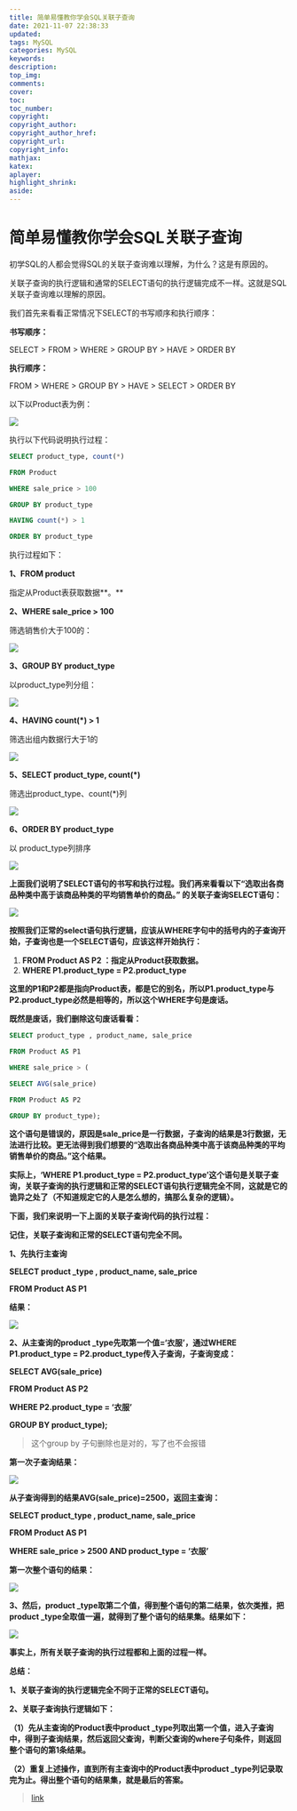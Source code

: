 ```yaml
---
title: 简单易懂教你学会SQL关联子查询
date: 2021-11-07 22:38:33
updated:
tags: MySQL
categories: MySQL
keywords: 
description:
top_img:
comments:
cover:
toc:
toc_number:
copyright:
copyright_author:
copyright_author_href:
copyright_url:
copyright_info:
mathjax:
katex:
aplayer:
highlight_shrink:
aside:
---
```


# 简单易懂教你学会SQL关联子查询

初学SQL的人都会觉得SQL的关联子查询难以理解，为什么？这是有原因的。

关联子查询的执行逻辑和通常的SELECT语句的执行逻辑完成不一样。这就是SQL关联子查询难以理解的原因。

我们首先来看看正常情况下SELECT的书写顺序和执行顺序：

**书写顺序：**

SELECT > FROM > WHERE > GROUP BY > HAVE > ORDER BY

**执行顺序：**

FROM > WHERE > GROUP BY > HAVE > SELECT > ORDER BY

以下以Product表为例：

![](https://cdn.jsdelivr.net/gh/mbfjllybl/pictures-bed/202111080004369.png)

执行以下代码说明执行过程：

```sql
SELECT product_type, count(*)

FROM Product

WHERE sale_price > 100

GROUP BY product_type

HAVING count(*) > 1

ORDER BY product_type
```

执行过程如下：

**1、FROM product**

指定从Product表获取数据**。**

**2、WHERE sale_price > 100**

筛选销售价大于100的：

![](https://cdn.jsdelivr.net/gh/mbfjllybl/pictures-bed/202111080006692.png)

**3、GROUP BY product_type**

以product_type列分组：

![](https://cdn.jsdelivr.net/gh/mbfjllybl/pictures-bed/202111080007617.png)

**4、HAVING count(\*) > 1**

筛选出组内数据行大于1的

![](https://cdn.jsdelivr.net/gh/mbfjllybl/pictures-bed/202111080007978.png)

**5、SELECT product_type, count(*)**

筛选出product_type、count(*)列

![](https://cdn.jsdelivr.net/gh/mbfjllybl/pictures-bed/202111080008234.png)

**6、ORDER BY product_type**

以 product_type列排序

![](https://cdn.jsdelivr.net/gh/mbfjllybl/pictures-bed/202111080008730.png)

**上面我们说明了SELECT语句的书写和执行过程。我们再来看看以下“选取出各商品种类中高于该商品种类的平均销售单价的商品。” 的关联子查询SELECT语句：**

![](https://cdn.jsdelivr.net/gh/mbfjllybl/pictures-bed/202111080009207.png)

**按照我们正常的select语句执行逻辑，应该从WHERE字句中的括号内的子查询开始，子查询也是一个SELECT语句，应该这样开始执行：**

1. **FROM Product AS P2 ：指定从Product获取数据。**
2. **WHERE P1.product_type = P2.product_type**

**这里的P1和P2都是指向Product表，都是它的别名，所以P1.product_type与P2.product_type必然是相等的，所以这个WHERE字句是废话。**

**既然是废话，我们删除这句废话看看：**

```sql
SELECT product_type , product_name, sale_price

FROM Product AS P1

WHERE sale_price > (

SELECT AVG(sale_price)

FROM Product AS P2

GROUP BY product_type);
```

**这个语句是错误的，原因是sale_price是一行数据，子查询的结果是3行数据，无法进行比较。更无法得到我们想要的“选取出各商品种类中高于该商品种类的平均销售单价的商品。”这个结果。**

**实际上，‘WHERE P1.product_type = P2.product_type’这个语句是关联子查询，关联子查询的执行逻辑和正常的SELECT语句执行逻辑完全不同，这就是它的诡异之处了（不知道规定它的人是怎么想的，搞那么复杂的逻辑）。**

**下面，我们来说明一下上面的关联子查询代码的执行过程：**

**记住，关联子查询和正常的SELECT语句完全不同。**

**1、先执行主查询**

**SELECT product _type , product_name, sale_price**

**FROM Product AS P1**

**结果：**

![](https://cdn.jsdelivr.net/gh/mbfjllybl/pictures-bed/202111080014505.png)

**2、从主查询的product _type先取第一个值=‘衣服’，通过WHERE P1.product_type = P2.product_type传入子查询，子查询变成：**

**SELECT AVG(sale_price)**

**FROM Product AS P2**

**WHERE P2.product_type = ‘衣服’**

**GROUP BY product_type);**

> 这个group by 子句删除也是对的，写了也不会报错

**第一次子查询结果：**

![](https://cdn.jsdelivr.net/gh/mbfjllybl/pictures-bed/202111080016945.png)

**从子查询得到的结果AVG(sale_price)=2500，返回主查询：**

**SELECT product_type , product_name, sale_price**

**FROM Product AS P1**

**WHERE sale_price > 2500 AND product_type = ‘衣服’**

**第一次整个语句的结果：**

![](https://cdn.jsdelivr.net/gh/mbfjllybl/pictures-bed/202111080018659.png)

**3、然后，product _type取第二个值，得到整个语句的第二结果，依次类推，把product _type全取值一遍，就得到了整个语句的结果集。结果如下：**

![](https://cdn.jsdelivr.net/gh/mbfjllybl/pictures-bed/202111080018424.png)

**事实上，所有关联子查询的执行过程都和上面的过程一样。**

**总结：**

**1、关联子查询的执行逻辑完全不同于正常的SELECT语句。**

**2、关联子查询执行逻辑如下：**

**（1）先从主查询的Product表中product _type列取出第一个值，进入子查询中，得到子查询结果，然后返回父查询，判断父查询的where子句条件，则返回整个语句的第1条结果。**

**（2）重复上述操作，直到所有主查询中的Product表中product _type列记录取完为止。得出整个语句的结果集，就是最后的答案。**

> [link](https://zhuanlan.zhihu.com/p/41844742)